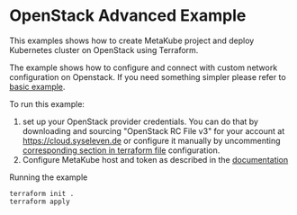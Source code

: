 # OpenStack Advanced Example

This examples shows how to create MetaKube project and deploy Kubernetes cluster on OpenStack using Terraform.

The example shows how to configure and connect with custom network configuration on Openstack. If you need something simpler
please refer to [basic example](./../basic).

To run this example:
1. set up your OpenStack provider credentials. You can do that by downloading and sourcing "OpenStack RC File v3"
   for your account at https://cloud.syseleven.de or configure it manually by uncommenting [corresponding section in
   terraform file](./main.tf#{L12:L23}) configuration.
2. Configure MetaKube host and token as described in the [documentation](https://registry.terraform.io/providers/syseleven/metakube/latest/docs)

Running the example
```
terraform init .
terraform apply
```
